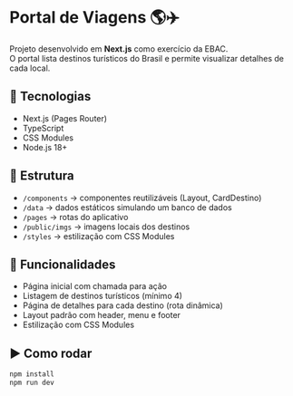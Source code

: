 # Portal de Viagens 🌎✈️

Projeto desenvolvido em **Next.js** como exercício da EBAC.  
O portal lista destinos turísticos do Brasil e permite visualizar detalhes de cada local.

## 🚀 Tecnologias
- Next.js (Pages Router)
- TypeScript
- CSS Modules
- Node.js 18+

## 📂 Estrutura
- `/components` → componentes reutilizáveis (Layout, CardDestino)
- `/data` → dados estáticos simulando um banco de dados
- `/pages` → rotas do aplicativo
- `/public/imgs` → imagens locais dos destinos
- `/styles` → estilização com CSS Modules

## 🔎 Funcionalidades
- Página inicial com chamada para ação
- Listagem de destinos turísticos (mínimo 4)
- Página de detalhes para cada destino (rota dinâmica)
- Layout padrão com header, menu e footer
- Estilização com CSS Modules

## ▶️ Como rodar
```bash
npm install
npm run dev

